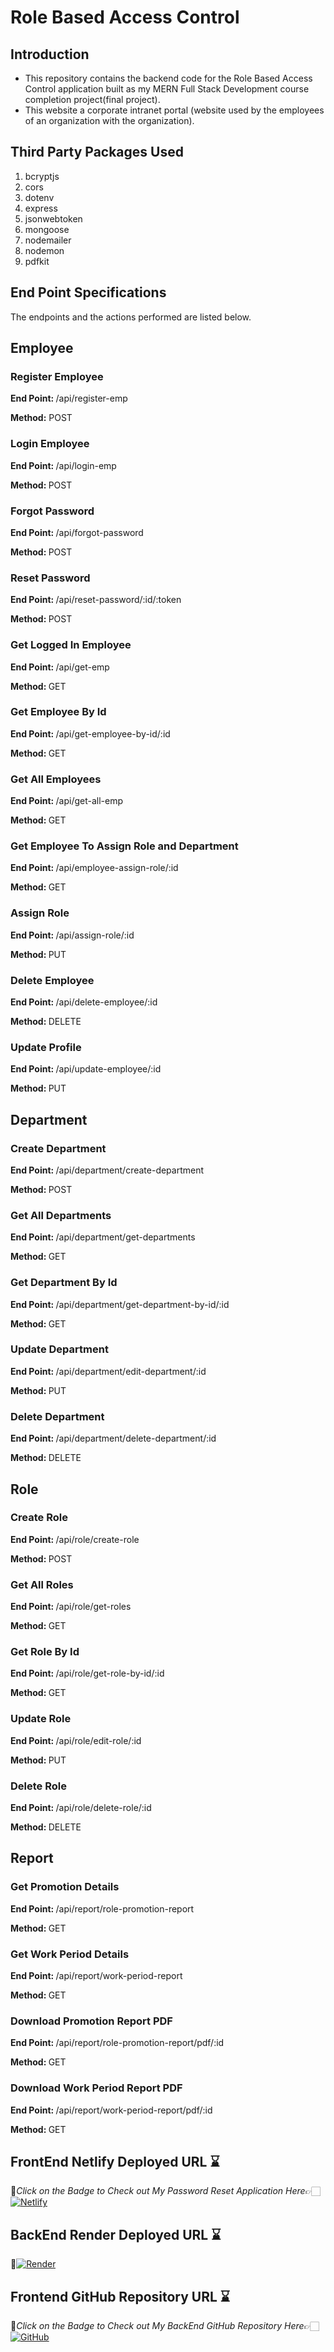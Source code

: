 <h1>Role Based Access Control</h1>
<h2>Introduction</h2>
<ul>
  <li>This repository contains the backend code for the Role Based Access Control application built as my MERN Full Stack Development course completion project(final project).</li>
  <li>This website a corporate intranet portal (website used by the employees of an organization with the organization).</li>
</ul>
<h2>Third Party Packages Used</h2>
<ol>
  <li>bcryptjs</li>
  <li>cors</li>
 <li>dotenv</li>
  <li>express</li>
  <li>jsonwebtoken</li>
  <li>mongoose</li>
  <li>nodemailer</li>
  <li>nodemon</li>
  <li>pdfkit</li>
</ol>
<h2>End Point Specifications</h2>
<p>The endpoints and the actions performed are listed below.</p>
<h2>Employee</h2>
<h3>Register Employee</h3>
<p><b>End Point: </b>/api/register-emp</p>
<p><b>Method:</b> POST</p>
<h3>Login Employee</h3>
<p><b>End Point: </b>/api/login-emp</p>
<p><b>Method: </b>POST</p>
<h3>Forgot Password</h3>
<p><b>End Point: </b>/api/forgot-password</p>
<p><b>Method: </b>POST</p>
<h3>Reset Password</h3>
<p><b>End Point: </b>/api/reset-password/:id/:token</p>
<p><b>Method: </b>POST</p>
<h3>Get Logged In Employee</h3>
<p><b>End Point: </b>/api/get-emp</p>
<p><b>Method: </b>GET</p>
<h3>Get Employee By Id</h3>
<p><b>End Point: </b>/api/get-employee-by-id/:id</p>
<p><b>Method: </b>GET</p>
<h3>Get All Employees</h3>
<p><b>End Point: </b>/api/get-all-emp</p>
<p><b>Method: </b>GET</p>
<h3>Get Employee To Assign Role and Department</h3>
<p><b>End Point: </b>/api/employee-assign-role/:id</p>
<p><b>Method: </b>GET</p>
<h3>Assign Role</h3>
<p><b>End Point: </b>/api/assign-role/:id</p>
<p><b>Method: </b>PUT</p>
<h3>Delete Employee</h3>
<p><b>End Point: </b>/api/delete-employee/:id</p>
<p><b>Method: </b>DELETE</p>
<h3>Update Profile</h3>
<p><b>End Point: </b> /api/update-employee/:id</p>
<p><b>Method: </b>PUT</p>
<h2>Department</h2>
<h3>Create Department</h3>
<p><b>End Point: </b>/api/department/create-department</p>
<p><b>Method: </b>POST</p>
<h3>Get All Departments</h3>
<p><b>End Point: </b>/api/department/get-departments</p>
<p><b>Method: </b>GET</p>
<h3>Get Department By Id</h3>
<p><b>End Point: </b>/api/department/get-department-by-id/:id</p>
<p><b>Method: </b>GET</p>
<h3>Update Department</h3>
<p><b>End Point: </b>/api/department/edit-department/:id</p>
<p><b>Method: </b>PUT</p>
<h3>Delete Department</h3>
<p><b>End Point: </b>/api/department/delete-department/:id</p>
<p><b>Method: </b>DELETE</p>
<h2>Role</h2>
<h3>Create Role</h3>
<p><b>End Point: </b> /api/role/create-role</p>
<p><b>Method: </b>POST</p>
<h3>Get All Roles</h3>
<p><b>End Point: </b>/api/role/get-roles</p>
<p><b>Method: </b>GET</p>
<h3>Get Role By Id</h3>
<p><b>End Point: </b>/api/role/get-role-by-id/:id</p>
<p><b>Method: </b>GET</p>
<h3>Update Role</h3>
<p><b>End Point: </b>/api/role/edit-role/:id</p>
<p><b>Method: </b>PUT</p>
<h3>Delete Role</h3>
<p><b>End Point: </b>/api/role/delete-role/:id</p>
<p><b>Method: </b>DELETE</p>
<h2>Report</h2>
<h3>Get Promotion Details</h3>
<p><b>End Point: </b>/api/report/role-promotion-report</p>
<p><b>Method: </b>GET</p>
<h3>Get Work Period Details</h3>
<p><b>End Point: </b>/api/report/work-period-report</p>
<p><b>Method: </b>GET</p>
<h3>Download Promotion Report PDF</h3>
<p><b>End Point: </b>/api/report/role-promotion-report/pdf/:id</p>
<p><b>Method: </b>GET</p>
<h3>Download Work Period Report PDF</h3>
<p><b>End Point: </b>/api/report/work-period-report/pdf/:id</p>
<p><b>Method: </b>GET</p>

## FrontEnd Netlify Deployed URL ⌛

🔸*Click on the Badge to Check out My Password Reset Application Here*👉🏻 [![Netlify](https://img.shields.io/badge/netlify-%23000000.svg?style=for-the-badge&logo=netlify&logoColor=#00C7B7)](https://lambent-kulfi-76a377.netlify.app)

## BackEnd Render Deployed URL ⌛
🔸[![Render](https://img.shields.io/badge/Render-%46E3B7.svg?style=for-the-badge&logo=render&logoColor=white)](https://capestone-be.onrender.com)

## Frontend GitHub Repository URL ⌛
🔸*Click on the Badge to Check out My BackEnd GitHub Repository Here*👉🏻[![GitHub](https://img.shields.io/badge/github-%23121011.svg?style=for-the-badge&logo=github&logoColor=white)](https://github.com/Aravindhan-K97/Capestone-FE)
